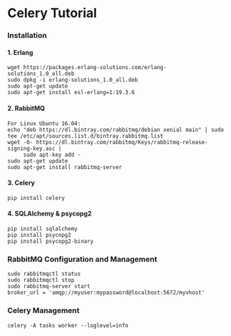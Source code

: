 # Celery Tutorial 
### Installation
#### 1. Erlang
```
wget https://packages.erlang-solutions.com/erlang-solutions_1.0_all.deb
sudo dpkg -i erlang-solutions_1.0_all.deb
sudo apt-get update
sudo apt-get install esl-erlang=1:19.3.6
```
#### 2. RabbitMQ
```
For Linux Ubuntu 16.04:
echo "deb https://dl.bintray.com/rabbitmq/debian xenial main" | sudo tee /etc/apt/sources.list.d/bintray.rabbitmq.list
wget -O- https://dl.bintray.com/rabbitmq/Keys/rabbitmq-release-signing-key.asc |
     sudo apt-key add -
sudo apt-get update
sudo apt-get install rabbitmq-server
```
#### 3. Celery
```
pip install celery
```
#### 4. SQLAlchemy & psycopg2
```angular2html
pip install sqlalchemy
pip install psycopg2
pip install psycopg2-binary
```
### RabbitMQ Configuration and Management
```
sudo rabbitmqctl status
sudo rabbitmqctl stop
sudo rabbitmq-server start
broker_url = 'amqp://myuser:mypassword@localhost:5672/myvhost'
```
### Celery Management
```
celery -A tasks worker --loglevel=info
```